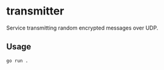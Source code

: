 # transmitter

Service transmitting random encrypted messages over UDP.

## Usage

```
go run .
```
